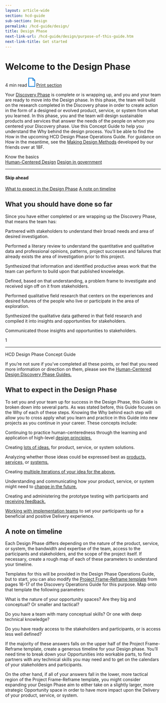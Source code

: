 ```yaml
---
layout: article-wide
section: hcd-guide
sub-section: Design
permalink: /hcd-guide/design/
title: Design Phase
next-link-url: /hcd-guide/design/purpose-of-this-guide.htm
next-link-title: Get started
---
```


<div class="hcd-guide__print_wrapper hcd-guide__print_column_left">

<h1>Welcome to the Design Phase</h1>
<div class="usa-prose__hcd-guide__reading_print">
  <span class="usa-prose__hcd-guide__reading_time">4 min read</span>
  <a href="#" title="Print guide" class="usa-prose__hcd-guide__print_guide_img"><img src="/assets/img/lab/hcd-guide/design/print-guide.svg" width="22" height="29" alt="Print guide" /></a>
  <a href="#" title="Print guide" class="usa-prose__hcd-guide__print_guide">Print section</a>
</div>

<p>
  Your <a href="https://github.com/labopm/HCD-Guides" title="Discovery Phase" target="_blank" class="hcd-guide__print_not_visible">Discovery Phase</a> 
  is complete or is wrapping up, and you and your team are ready to move into the Design phase. 
  In this phase, the team will build on the research completed in the Discovery phase in 
  order to create action in the form of a designed or evolved product, service, or 
  system from what you learned. In this phase, you and the team will design sustainable 
  products and services   that answer the needs of the people on whom you centered your Discovery phase. 
  Use this Concept Guide to help you understand the Why behind the design process. 
  You&rsquo;ll be able to find the How in the upcoming HCD Design Phase Operations Guide. 
  For guidance on How in the meantime, see the 
  <a href="https://methods.18f.gov/make/" title="Making Design Methods" target="_blank" class="hcd-guide__print_not_visible">Making Design Methods</a> 
  developed by our friends over at 18F.
</p>
<div class="usa-prose__hcd-guide__know_the_basics">
  <div class="usa-prose__hcd-guide__know_header">
    Know the basics
  </div>
  <a href="#" title="Human-Centered Design">Human-Centered Design</a>
  <a href="#" title="Design in government">Design in government</a>
</div>
<div class="usa-prose__hcd-guide__skip_ahead usa-prose__hcd-guide__mobile_visible">
  <hr>
  <h4>Skip ahead</h4>
  <a href="#design-phase" title="What to expect in the Design Phase">What to expect in the Design Phase</a>
  <a href="#timeline" title="A note on timeline">A note on timeline</a>
</div>
<h2>What you should have done so far</h2>
<p>
  Since you have either completed or are wrapping up the Discovery Phase, that means the team has:
</p>

</div>
<div class="hcd-guide__print_wrapper hcd-guide__print_column_right">

<div class="lab__bullet_points_columns lab__bullet_points_column_left">
  <p>
    Partnered with stakeholders to understand their broad needs and area 
    of desired investigation.
  </p>
  <p>
    Performed a literary review to understand the quantitative and qualitative data 
    and professional opinions, patterns, project successes and failures 
    that already exists the area of investigation prior to this project.
  </p>
  <p>
    Synthesized that information and identified productive areas work that the team can 
    perform to build upon that published knowledge.
  </p>  
</div>
<div class="lab__bullet_points_columns lab__bullet_points_column_right">
  <p>
    Defined, based on that understanding, a problem frame to investigate and 
    received sign off on it from stakeholders.
  </p>
  <p>
    Performed qualitative field research that centers on the experiences 
    and desired futures of the people who live or participate in the area 
    of exploration.
  </p>
  <p>
    Synthesized the qualitative data gathered in that field research and 
    compiled it into insights and opportunities for stakeholders.
  </p>
  <p>
    Communicated those insights and opportunities to stakeholders.
  </p>
</div>
<div class="lab__clear_spacer"></div>

</div>
<div class="hcd-guide__print_page_num">
  <div class="hcd-guide__print_page_counter">1</div>
  <hr>
  <div class="hcd-guide__print_page_num_title">HCD Design Phase Concept Guide</div>
</div>

<p>
  If you&rsquo;re not sure if you&rsquo;ve completed all these points, or feel that you need 
  more information or direction on them, please see the 
  <a href="https://github.com/labopm/HCD-Guides" title="Human-Centered Design Discovery Phase Guides" target="_blank" class="hcd-guide__print_not_visible">Human-Centered Design Discovery Phase Guides.</a>
</p>
<h2 id="design-phase">What to expect in the Design Phase</h2>
<p>
  To set you and your team up for success in the Design Phase, this Guide 
  is broken down into several parts. As was stated before, this Guide 
  focuses on the Why of each of these steps. Knowing the Why behind each 
  step will allow you to cross apply what you learn and practice in this 
  Guide into new projects as you continue in your career. These concepts include:
</p>
<div class="lab__bullet_points_columns lab__bullet_points_column_left">
  <p>
    Continuing to practice human-centeredness through the learning 
    and application of high-level 
    <a href="{{ site.baseurl }}/hcd-guide/design/design-phase-principles.htm" title="design principles">design principles.</a>
  </p>
  <p>
    Creating <a href="{{ site.baseurl }}/hcd-guide/design/designed-things.htm" title="lots of ideas">lots of ideas.</a> 
    for product, service, or system solutions.
  </p>
  <p>
    Analyzing whether those ideas could be expressed best as 
    <a href="{{ site.baseurl }}/hcd-guide/design/products.htm" title="products">products,</a>  
    <a href="{{ site.baseurl }}/hcd-guide/design/services.htm" title="services">services,</a> 
    or 
    <a href="{{ site.baseurl }}/hcd-guide/design/systems.htm" title="systems">systems.</a>
  </p>
  <p>
    Creating 
    <a href="{{ site.baseurl }}/hcd-guide/design/iteration.htm" title="multiple iterations of your idea for the above">multiple iterations of your idea for the above.</a>
  </p>  
</div>

<div class="lab__bullet_points_columns lab__bullet_points_column_right">
  <p>
    Understanding and communicating how your product, service, or system might need to 
    <a href="{{ site.baseurl }}/hcd-guide/design/design-for-change.htm" title="change in the future">change in the future.</a>
    
  </p>
  <p>
    Creating and administering the prototype testing with participants and 
    <a href="{{ site.baseurl }}/hcd-guide/design/feedback.htm" title="receiving feedback">receiving feedback.</a>    
  </p>
  <p>
    <a href="{{ site.baseurl }}/hcd-guide/design/design-and-implementation.htm" title="Working with implementation teams">Working with implementation teams</a> 
    to set your participants up for a beneficial and positive Delivery experience.
  </p>
</div>
<div class="lab__clear_spacer"></div>

<h2 id="timeline">A note on timeline</h2>
<p>
  Each Design Phase differs depending on the nature of the product, service, or system, 
  the bandwidth and expertise of the team, access to the participants and stakeholders, 
  and the scope of the project itself. If necessary, create a rough map of each 
  of these parameters to understand your timeline.
</p>

<p>
  Templates for this will be provided in the Design Phase Operations Guide, but to start, 
  you can also modify the 
  <a href="https://github.com/labopm/HCD-Guides/blob/master/HCD_Ops_Guide_v12_spreads.pd" target="_blank" title="Project Frame-Reframe template" class="hcd-guide__print_not_visible">Project Frame-Reframe template</a> 
  from pages 16-17 of the Discovery Operations Guide for this purpose. Map onto that template the following parameters:
</p>

<div class="lab__bullet_points_columns lab__bullet_points_column_fullwidth">
  <p>
    What is the nature of your opportunity spaces? Are they big and conceptual? 
    Or smaller and tactical?
  </p>

  <p>
    Do you have a team with many conceptual skills? Or one with deep 
    technical knowledge?
  </p>

  <p>
    Do you have ready access to the stakeholders and participants, 
    or is access less well defined?
  </p>
</div>

<p>
  If the majority of these answers falls on the upper half of the Project Frame-Reframe template, 
  create a generous timeline for your Design phase. You&rsquo;ll need time to break down your 
  Opportunities into workable parts, to find partners with any technical skills you may 
  need and to get on the calendars of your stakeholders and participants.
</p>

<p>
  On the other hand, if all of your answers fall in the lower, more tactical region of the 
  Project Frame-Reframe template, you might consider expanding your Design Phase aim 
  to either take on a slightly larger, more strategic Opportunity space in order 
  to have more impact upon the Delivery of your product, service, or system.
</p>
